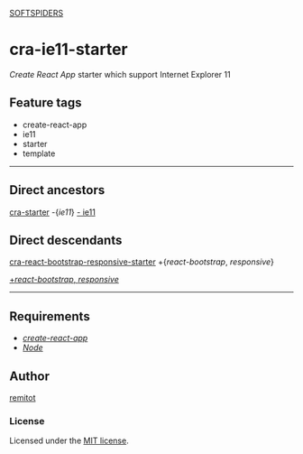 [SOFTSPIDERS](https://github.com/softspiders/softspiders)

# cra-ie11-starter

*Create React App* starter which support Internet Explorer 11

## Feature tags

- create-react-app
- ie11
- starter
- template

---

## Direct ancestors

[cra-starter](https://github.com/softspiders/cra-starter) -{*ie11*}
[- ie11](https://github.com/softspiders/cra-starter)


## Direct descendants

[cra-react-bootstrap-responsive-starter](https://github.com/softspiders/cra-react-bootstrap-responsive-starter) +{*react-bootstrap*, *responsive*}

[+*react-bootstrap*, *responsive*](https://github.com/softspiders/cra-react-bootstrap-responsive-starter)

---

## Requirements

* [*create-react-app*](https://facebook.github.io/create-react-app/)
* [*Node*](https://nodejs.org/en/download/package-manager/)


## Author

[remitot](https://github.com/remitot)

### License

Licensed under the [MIT license](./LICENSE).
